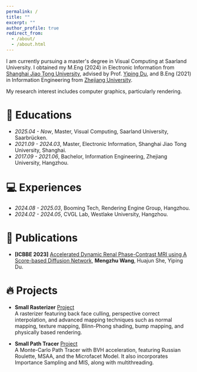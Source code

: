 ```yaml
---
permalink: /
title: ""
excerpt: ""
author_profile: true
redirect_from: 
  - /about/
  - /about.html
---
```


<!-- {% if site.google_scholar_stats_use_cdn %}
{% assign gsDataBaseUrl = "https://cdn.jsdelivr.net/gh/" | append: site.repository | append: "@" %}
{% else %}
{% assign gsDataBaseUrl = "https://raw.githubusercontent.com/" | append: site.repository | append: "/" %}
{% endif %}
{% assign url = gsDataBaseUrl | append: "google-scholar-stats/gs_data_shieldsio.json" %} -->

<span class='anchor' id='about-me'></span>

<!-- Lorem ipsum dolor sit amet, consectetur adipiscing elit. Vivamus ornare aliquet ipsum, ac tempus justo dapibus sit amet. Suspendisse condimentum, libero vel tempus mattis, risus risus vulputate libero, elementum fermentum mi neque vel nisl. Maecenas facilisis maximus dignissim. Curabitur mattis vulputate dui, tincidunt varius libero luctus eu. Mauris mauris nulla, scelerisque eget massa id, tincidunt congue felis. Sed convallis tempor ipsum rhoncus viverra. Pellentesque nulla orci, accumsan volutpat fringilla vitae, maximus sit amet tortor. Aliquam ultricies odio ut volutpat scelerisque. Donec nisl nisl, porttitor vitae pharetra quis, fringilla sed mi. Fusce pretium dolor ut aliquam consequat. Cras volutpat, tellus accumsan mattis molestie, nisl lacus tempus massa, nec malesuada tortor leo vel quam. Aliquam vel ex consectetur, vehicula leo nec, efficitur eros. Donec convallis non urna quis feugiat. -->
I am currently pursuing a master's degree in Visual Computing at Saarland University. I obtained my M.Eng (2024) in Electronic Information from [Shanghai Jiao Tong University](https://en.sjtu.edu.cn/), advised by Prof. [Yiping Du](https://en.bme.sjtu.edu.cn/show-33-110.html), and B.Eng (2021) in Information Engineering from [Zhejiang University](https://www.zju.edu.cn/english/).

My research interest includes computer graphics, particularly rendering.

<!-- My research interest includes neural machine translation and computer vision. I have published more than 100 papers at the top international AI conferences with total <a href='https://scholar.google.com/citations?user=DhtAFkwAAAAJ'>google scholar citations <strong><span id='total_cit'>260000+</span></strong></a> (You can also use google scholar badge <a href='https://scholar.google.com/citations?user=DhtAFkwAAAAJ'><img src="https://img.shields.io/endpoint?url={{ url | url_encode }}&logo=Google%20Scholar&labelColor=f6f6f6&color=9cf&style=flat&label=citations"></a>). -->


<!-- # 🔥 News
- *2022.02*: &nbsp;🎉🎉 Lorem ipsum dolor sit amet, consectetur adipiscing elit. Vivamus ornare aliquet ipsum, ac tempus justo dapibus sit amet. 
- *2022.02*: &nbsp;🎉🎉 Lorem ipsum dolor sit amet, consectetur adipiscing elit. Vivamus ornare aliquet ipsum, ac tempus justo dapibus sit amet.  -->

<!-- # 🎖 Honors and Awards
- *2021.10* Lorem ipsum dolor sit amet, consectetur adipiscing elit. Vivamus ornare aliquet ipsum, ac tempus justo dapibus sit amet. 
- *2021.09* Lorem ipsum dolor sit amet, consectetur adipiscing elit. Vivamus ornare aliquet ipsum, ac tempus justo dapibus sit amet.  -->

# 📖 Educations
- *2025.04 - Now*, Master, Visual Computing, Saarland University, Saarbrücken.
- *2021.09 - 2024.03*, Master, Electronic Information, Shanghai Jiao Tong University, Shanghai.
- *2017.09 - 2021.06*, Bachelor, Information Engineering, Zhejiang University, Hangzhou.

<!-- # 💬 Invited Talks
- *2021.06*, Lorem ipsum dolor sit amet, consectetur adipiscing elit. Vivamus ornare aliquet ipsum, ac tempus justo dapibus sit amet. 
- *2021.03*, Lorem ipsum dolor sit amet, consectetur adipiscing elit. Vivamus ornare aliquet ipsum, ac tempus justo dapibus sit amet.  \| [\[video\]](https://github.com/) -->

# 💻 Experiences
- *2024.08 - 2025.03*, Booming Tech, Rendering Engine Group, Hangzhou.
- *2024.02 - 2024.05*, CVGL Lab, Westlake University, Hangzhou.

# 📝 Publications 

<!-- <div class='paper-box'><div class='paper-box-image'><div><div class="badge">CVPR 2016</div><img src='images/500x300.png' alt="sym" width="100%"></div></div>
<div class='paper-box-text' markdown="1">

[Deep Residual Learning for Image Recognition](https://openaccess.thecvf.com/content_cvpr_2016/papers/He_Deep_Residual_Learning_CVPR_2016_paper.pdf)

**Kaiming He**, Xiangyu Zhang, Shaoqing Ren, Jian Sun

[**Project**](https://scholar.google.com/citations?view_op=view_citation&hl=zh-CN&user=DhtAFkwAAAAJ&citation_for_view=DhtAFkwAAAAJ:ALROH1vI_8AC) <strong><span class='show_paper_citations' data='DhtAFkwAAAAJ:ALROH1vI_8AC'></span></strong>
- Lorem ipsum dolor sit amet, consectetur adipiscing elit. Vivamus ornare aliquet ipsum, ac tempus justo dapibus sit amet. 
</div>
</div> -->

- **[ICBBE 2023]** [Accelerated Dynamic Renal Phase-Contrast MRI using A Score-based Diffusion Network](https://dl.acm.org/doi/10.1145/3637732.3637776), **Mengzhu Wang**, Huajun She, Yiping Du.

# 🔥 Projects
<!-- <div class='paper-box'><div class='paper-box-image'><div><div class="badge"></div><img src='images/pbr.png' alt="sym" width="50%"></div></div>
<div class='paper-box-text' markdown="1"> -->
- **Small Rasterizer** [Project](https://github.com/mzwang34/smallRasterizer) \
  A rasterizer featuring back face culling, perspective correct interpolation, and advanced mapping techniques such as normal mapping, texture mapping, Blinn-Phong shading, bump mapping, and physically based rendering.
<!-- </div> -->
<!-- </div> -->

<!-- <div class='paper-box'><div class='paper-box-image'><div><div class="badge"></div><img src='images/microfacet1024_is_5984.png' alt="sym" width="50%"></div></div>
<div class='paper-box-text' markdown="1"> -->
- **Small Path Tracer** [Project](https://github.com/mzwang34/smallPathTracer) \
  A Monte-Carlo Path Tracer with BVH acceleration, featuring Russian Roulette, MSAA, and the Microfacet Model. It also incorporates Importance Sampling and MIS, along with multithreading.
<!-- </div> -->
<!-- </div> -->